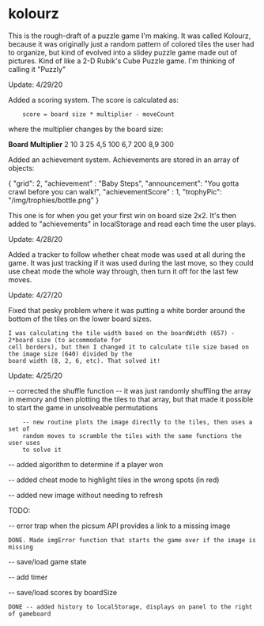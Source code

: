 # kolourz

This is the rough-draft of a puzzle game I'm making. It was called Kolourz, because it was originally just a random pattern of colored tiles the user had to organize, but kind of evolved into a slidey puzzle game made out of pictures. Kind of like a 2-D Rubik's Cube Puzzle game. I'm thinking of calling it "Puzzly"

Update: 4/29/20

  Added a scoring system. The score is calculated as:

        score = board size * multiplier - moveCount

  where the multiplier changes by the board size:

  **Board**  **Multiplier**
    2        10
    3        25
   4,5       100
   6,7       200
   8,9       300 

   Added an achievement system. Achievements are stored in an array of objects:

   {
    "grid": 2,
    "achievement" : "Baby Steps",
    "announcement": "You gotta crawl before you can walk!",
    "achievementScore" : 1,
    "trophyPic": "/img/trophies/bottle.png"
   }

   This one is for when you get your first win on board size 2x2. It's then added to "achievements" in localStorage and read each time the user plays.

Update: 4/28/20

  Added a tracker to follow whether cheat mode was used at all during the game. It was just tracking if it
  was used during the last move, so they could use cheat mode the whole way through, then turn it off
  for the last few moves. 

Update: 4/27/20

  Fixed that pesky problem where it was putting a white border around the bottom of the
  tiles on the lower board sizes. 
   
    I was calculating the tile width based on the boardWidth (657) - 2*board size (to accommodate for
    cell borders), but then I changed it to calculate tile size based on the image size (640) divided by the
    board width (8, 2, 6, etc). That solved it!


Update: 4/25/20

  -- corrected the shuffle function 
        -- it was just randomly shuffling the array in memory and then plotting
        the tiles to that array, but that made it possible to start the game
        in unsolveable permutations

        -- new routine plots the image directly to the tiles, then uses a set of 
        random moves to scramble the tiles with the same functions the user uses
        to solve it

  -- added algorithm to determine if a player won

  -- added cheat mode to highlight tiles in the wrong spots (in red)

  -- added new image without needing to refresh

  TODO:

  -- error trap when the picsum API provides a link to a missing image

    DONE. Made imgError function that starts the game over if the image is missing

  -- save/load game state

  -- add timer

  -- save/load scores by boardSize

    DONE -- added history to localStorage, displays on panel to the right of gameboard
